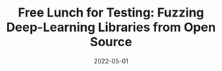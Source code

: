 ---
title: "Free Lunch for Testing: Fuzzing Deep-Learning Libraries from Open Source"
collection: publications
permalink: /publication/2022-icse-freefuzz
excerpt: 'Anjiang Wei, Yinlin Deng, <b>Chenyuan Yang</b>, Lingming Zhang'
date: 2022-05-01
venue: 'ICSE 2022'
paperurl: 'https://arxiv.org/abs/2201.06589'
citation: 'Your Name, You. (2009). &quot;Paper Title Number 1.&quot; <i>Journal 1</i>. 1(1).'
---